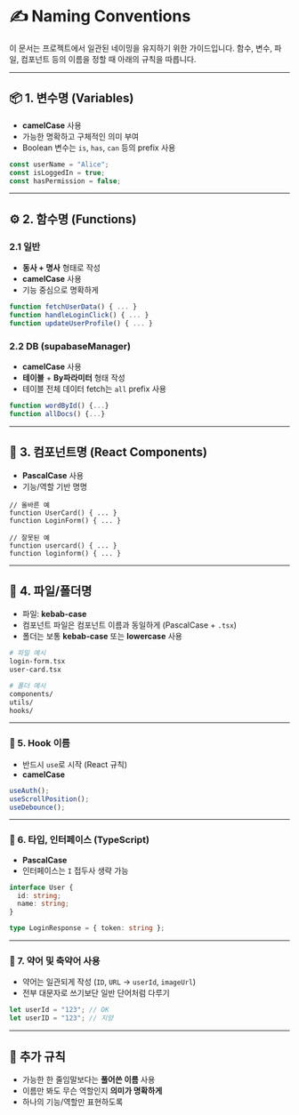 # ✍️ Naming Conventions

이 문서는 프로젝트에서 일관된 네이밍을 유지하기 위한 가이드입니다. 함수, 변수, 파일, 컴포넌트 등의 이름을 정할 때 아래의 규칙을 따릅니다.

---

## 📦 1. 변수명 (Variables)

* **camelCase** 사용
* 가능한 명확하고 구체적인 의미 부여
* Boolean 변수는 `is`, `has`, `can` 등의 prefix 사용

```ts
const userName = "Alice";
const isLoggedIn = true;
const hasPermission = false;
```

---

## ⚙️ 2. 함수명 (Functions)
### 2.1 일반

* **동사 + 명사** 형태로 작성
* **camelCase** 사용
* 기능 중심으로 명확하게

```ts
function fetchUserData() { ... }
function handleLoginClick() { ... }
function updateUserProfile() { ... }
```

### 2.2 DB (supabaseManager)
* **camelCase** 사용
* **테이블** + **By파라미터** 형태 작성 
* 테이블 전체 데이터 fetch는 `all` prefix 사용

```ts
function wordById() {...}
function allDocs() {...}
```

---

## 🧱 3. 컴포넌트명 (React Components)

* **PascalCase** 사용
* 기능/역할 기반 명명

```tsx
// 올바른 예
function UserCard() { ... }
function LoginForm() { ... }

// 잘못된 예
function usercard() { ... }
function loginform() { ... }
```

---

## 📄 4. 파일/폴더명

* 파일: **kebab-case**
* 컴포넌트 파일은 컴포넌트 이름과 동일하게 (PascalCase + `.tsx`)
* 폴더는 보통 **kebab-case** 또는 **lowercase** 사용

```bash
# 파일 예시
login-form.tsx
user-card.tsx

# 폴더 예시
components/
utils/
hooks/
```

---

### 🧩 5. Hook 이름

* 반드시 `use`로 시작 (React 규칙)
* **camelCase**

```ts
useAuth();
useScrollPosition();
useDebounce();
```

---

### 🧾 6. 타입, 인터페이스 (TypeScript)

* **PascalCase**
* 인터페이스는 `I` 접두사 생략 가능

```ts
interface User {
  id: string;
  name: string;
}

type LoginResponse = { token: string };
```

---

### 🧠 7. 약어 및 축약어 사용

* 약어는 일관되게 작성 (`ID`, `URL` → `userId`, `imageUrl`)
* 전부 대문자로 쓰기보단 일반 단어처럼 다루기

```ts
let userId = "123"; // OK
let userID = "123"; // 지양
```

---

## 📌 추가 규칙

* 가능한 한 줄임말보다는 **풀어쓴 이름** 사용
* 이름만 봐도 무슨 역할인지 **의미가 명확하게**
* 하나의 기능/역할만 표현하도록

